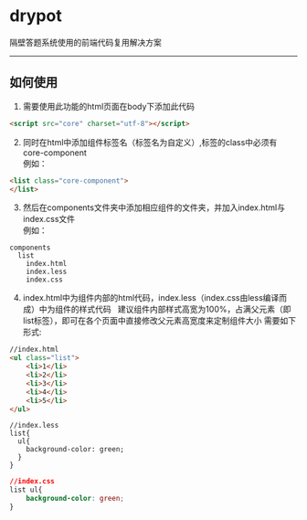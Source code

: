 # drypot
 隔壁答题系统使用的前端代码复用解决方案
 
---
## 如何使用
1. 需要使用此功能的html页面在body下添加此代码
```html
<script src="core" charset="utf-8"></script>
```  

2. 同时在html中添加组件标签名（标签名为自定义）,标签的class中必须有core-component   
例如：
```html
<list class="core-component">
</list>
```   

3. 然后在components文件夹中添加相应组件的文件夹，并加入index.html与index.css文件   
例如：
```
components
  list
    index.html
    index.less
    index.css
```

4. index.html中为组件内部的html代码，index.less（index.css由less编译而成）中为组件的样式代码  
建议组件内部样式高宽为100%，占满父元素（即list标签），即可在各个页面中直接修改父元素高宽度来定制组件大小
需要如下形式:
```html
//index.html
<ul class="list">
    <li>1</li>
    <li>2</li>
    <li>3</li>
    <li>4</li>
    <li>5</li>
</ul>
```

```less
//index.less
list{
  ul{
    background-color: green;
  }
}
```

```css
//index.css
list ul{
    background-color: green;
}
```
